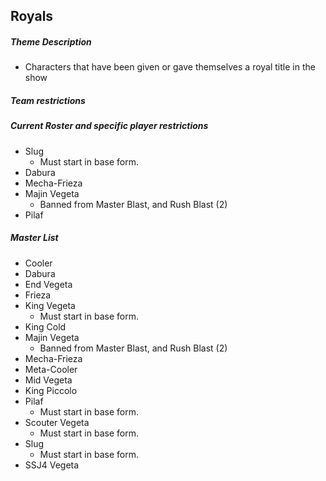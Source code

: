 ## Royals

##### Theme Description
- Characters that have been given or gave themselves a royal title in the show

##### Team restrictions

##### Current Roster and specific player restrictions

- Slug
    - Must start in base form.
- Dabura
- Mecha-Frieza
- Majin Vegeta
  - Banned from Master Blast, and Rush Blast (2)
- Pilaf

##### Master List
- Cooler
- Dabura
- End Vegeta
- Frieza
- King Vegeta
    - Must start in base form.
- King Cold
- Majin Vegeta
  - Banned from Master Blast, and Rush Blast (2)
- Mecha-Frieza
- Meta-Cooler
- Mid Vegeta
- King Piccolo
- Pilaf
    - Must start in base form.
- Scouter Vegeta
    - Must start in base form.
- Slug
    - Must start in base form.
- SSJ4 Vegeta
